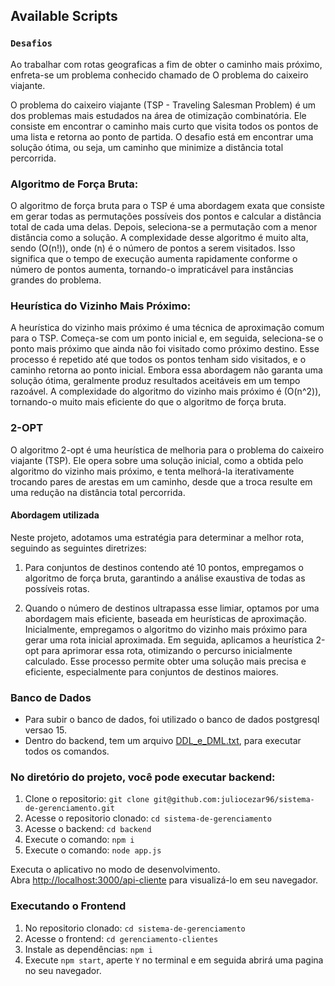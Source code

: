 ## Available Scripts

### `Desafios`

Ao trabalhar com rotas geograficas a fim de obter o caminho mais próximo, enfreta-se um problema conhecido chamado de O problema do caixeiro viajante.

O problema do caixeiro viajante (TSP - Traveling Salesman Problem) é um dos problemas mais estudados na área de otimização combinatória. Ele consiste em encontrar o caminho mais curto que visita todos os pontos de uma lista e retorna ao ponto de partida. O desafio está em encontrar uma solução ótima, ou seja, um caminho que minimize a distância total percorrida.

### Algoritmo de Força Bruta:

O algoritmo de força bruta para o TSP é uma abordagem exata que consiste em gerar todas as permutações possíveis dos pontos e calcular a distância total de cada uma delas. Depois, seleciona-se a permutação com a menor distância como a solução. A complexidade desse algoritmo é muito alta, sendo \(O(n!)\), onde \(n\) é o número de pontos a serem visitados. Isso significa que o tempo de execução aumenta rapidamente conforme o número de pontos aumenta, tornando-o impraticável para instâncias grandes do problema.

### Heurística do Vizinho Mais Próximo:

A heurística do vizinho mais próximo é uma técnica de aproximação comum para o TSP. Começa-se com um ponto inicial e, em seguida, seleciona-se o ponto mais próximo que ainda não foi visitado como próximo destino. Esse processo é repetido até que todos os pontos tenham sido visitados, e o caminho retorna ao ponto inicial. Embora essa abordagem não garanta uma solução ótima, geralmente produz resultados aceitáveis em um tempo razoável. A complexidade do algoritmo do vizinho mais próximo é \(O(n^2)\), tornando-o muito mais eficiente do que o algoritmo de força bruta.

### 2-OPT

O algoritmo 2-opt é uma heurística de melhoria para o problema do caixeiro viajante (TSP). Ele opera sobre uma solução inicial, como a obtida pelo algoritmo do vizinho mais próximo, e tenta melhorá-la iterativamente trocando pares de arestas em um caminho, desde que a troca resulte em uma redução na distância total percorrida.

#### Abordagem utilizada

Neste projeto, adotamos uma estratégia para determinar a melhor rota, seguindo as seguintes diretrizes:

1. Para conjuntos de destinos contendo até 10 pontos, empregamos o algoritmo de força bruta, garantindo a análise exaustiva de todas as possíveis rotas.

2. Quando o número de destinos ultrapassa esse limiar, optamos por uma abordagem mais eficiente, baseada em heurísticas de aproximação. Inicialmente, empregamos o algoritmo do vizinho mais próximo para gerar uma rota inicial aproximada. Em seguida, aplicamos a heurística 2-opt para aprimorar essa rota, otimizando o percurso inicialmente calculado. Esse processo permite obter uma solução mais precisa e eficiente, especialmente para conjuntos de destinos maiores.

### Banco de Dados

- Para subir o banco de dados, foi utilizado o banco de dados postgresql versao 15.
- Dentro do backend, tem um arquivo [DDL_e_DML.txt](backend/DDL_e_DML.txt), para executar todos os comandos.

### No diretório do projeto, você pode executar backend:

1. Clone o repositorio: `git clone git@github.com:juliocezar96/sistema-de-gerenciamento.git`
2. Acesse o repositorio clonado: `cd sistema-de-gerenciamento`
3. Acesse o backend: `cd backend`
4. Execute o comando: `npm i`
5. Execute o comando: `node app.js`

Executa o aplicativo no modo de desenvolvimento.\
Abra [http://localhost:3000/api-cliente](http://localhost:3000/api-cliente) para visualizá-lo em seu navegador.

### Executando o Frontend

1. No repositorio clonado: `cd sistema-de-gerenciamento`
2. Acesse o frontend: `cd gerenciamento-clientes`
3. Instale as dependências: `npm i`
4. Execute `npm start`, aperte `Y` no terminal e em seguida abrirá uma pagina no seu navegador.
